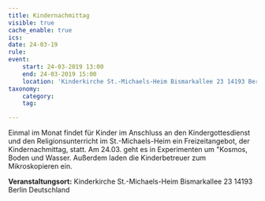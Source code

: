 ```yaml
---
title: Kindernachmittag
visible: true
cache_enable: true
ics: 
date: 24-03-19
rule: 
event:
	start: 24-03-2019 13:00
	end: 24-03-2019 15:00
	location: 'Kinderkirche St.-Michaels-Heim Bismarkallee 23 14193 Berlin Deutschland'
taxonomy:
	category: 
	tag: 

---
```

Einmal im Monat findet für Kinder im Anschluss an den Kindergottesdienst und den Religionsunterricht im St.-Michaels-Heim ein Freizeitangebot, der Kindernachmittag, statt. Am 24.03. geht es in Experimenten um "Kosmos, Boden und Wasser. Außerdem laden die Kinderbetreuer zum Mikroskopieren ein.


**Veranstaltungsort:** Kinderkirche St.-Michaels-Heim
Bismarkallee 23
14193 Berlin
Deutschland

